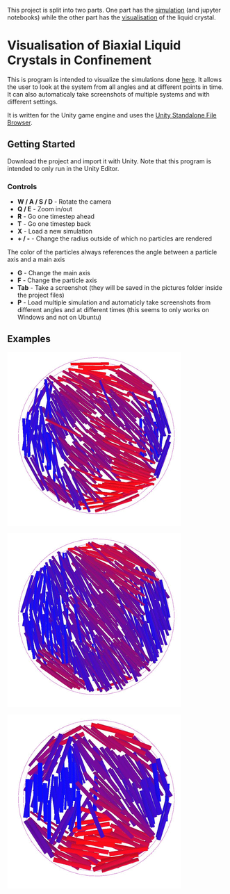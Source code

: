 This project is split into two parts. One part has the [simulation](https://github.com/ocatias/LCMC_Sim) (and jupyter notebooks) while the other part has the [visualisation](https://github.com/ocatias/LCMC_Vis) of the liquid crystal.

# Visualisation of Biaxial Liquid Crystals in Confinement
This is program is intended to visualize the simulations done [here](https://github.com/ocatias/LCMC_Sim/). It allows the user to look at the system from all angles and at different points in time. It can also automaticaly take screenshots of multiple systems and with different settings.

It is written for the Unity game engine and uses the [Unity Standalone File Browser](https://github.com/gkngkc/UnityStandaloneFileBrowser).

## Getting Started
Download the project and import it with Unity. Note that this program is intended to only run in the Unity Editor.

### Controls
* **W / A / S / D** - Rotate the camera
* **Q / E** - Zoom in/out
* **R** - Go one timestep ahead
* **T** - Go one timestep back
* **X** - Load a new simulation
* **+ / -** - Change the radius outside of which no particles are rendered

The color of the particles always references the angle between a particle axis and a main axis

* **G** - Change the main axis 
* **F** - Change the particle axis 
* **Tab** - Take a screenshot (they will be saved in the pictures folder inside the project files)
* **P** - Load multiple simulation and automaticly take screenshots from different angles and at different times (this seems to only works on Windows and not on Ubuntu)

## Examples
![](https://github.com/ocatias/LCMC_Vis/blob/master/Pictures/gif1d16_1.gif)

![](https://github.com/ocatias/LCMC_Vis/blob/master/Pictures/gif1d20_1.gif)

![](https://github.com/ocatias/LCMC_Vis/blob/master/Pictures/gif2d20_1.gif)  
